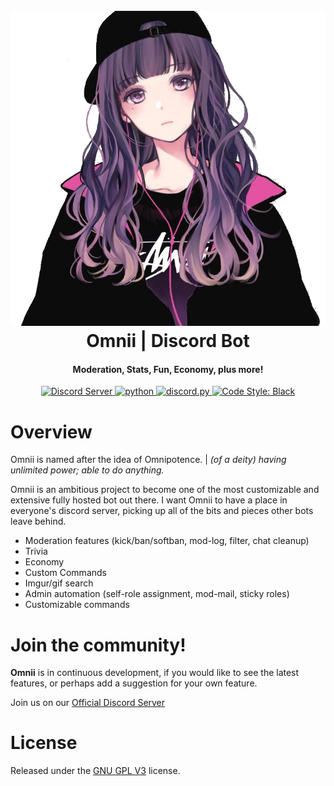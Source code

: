 <h1 align="center">
  <br>
  <a href="https://github.com/ByronMackinnon/Omnii"><img src="/logo.png" alt="Omnii"></a>
  <br>
  Omnii | Discord Bot
  <br>
</h1>

<h4 align="center">Moderation, Stats, Fun, Economy, plus more!</h4>

<p align="center">
  <a href="https://discord.gg/RU3Ee8WCuZ">
    <img src="https://discordapp.com/api/guilds/808555408742547456/widget.png?style=shield" alt="Discord Server">
  </a>
  <a href="https://python.org/downloads">
     <img src="https://img.shields.io/badge/python-3.8.6-blue.svg" alt="python">
  </a>
  <a href="https://github.com/Rapptz/discord.py/">
     <img src="https://img.shields.io/badge/discord.py-1.6-blue.svg" alt="discord.py">
  </a>
  <a href="https://github.com/ambv/black">
    <img src="https://img.shields.io/badge/code%20style-black-000000.svg" alt="Code Style: Black">
  </a>
</p>

# Overview

Omnii is named after the idea of Omnipotence. | *(of a deity) having unlimited power; able to do anything.*

Omnii is an ambitious project to become one of the most customizable and extensive fully hosted bot out there. I want Omnii to have a place in everyone's discord server, picking up all of the bits and pieces other bots leave behind.

- Moderation features (kick/ban/softban, mod-log, filter, chat cleanup)
- Trivia
- Economy
- Custom Commands
- Imgur/gif search
- Admin automation (self-role assignment, mod-mail, sticky roles)
- Customizable commands

# Join the community!

**Omnii** is in continuous development, if you would like to see the latest features, or perhaps add a suggestion for your own feature.

Join us on our [Official Discord Server](https://discord.com/RU3Ee8WCuZ)

# License

Released under the [GNU GPL V3](https://www.gnu.org/licenses/gpl-3.0.en.html) license.
